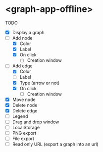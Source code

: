 # \<graph-app-offline\>

TODO

- [x] Display a graph
- [ ] Add node
    - [x] Color
    - [x] Label
    - [x] On click
        - [ ] Creation window
- [ ] Add edge
    - [x] Color
    - [ ] Label
    - [x] Type (arrow or not)
    - [x] On click
        - [ ] Creation window
- [x] Move node
- [x] Delete node
- [x] Delete edge
- [ ] Legend
- [ ] Drag and drop window
- [ ] LocalStorage
- [ ] PNG export
- [ ] File export
- [ ] Read only URL (export a graph into an url)
